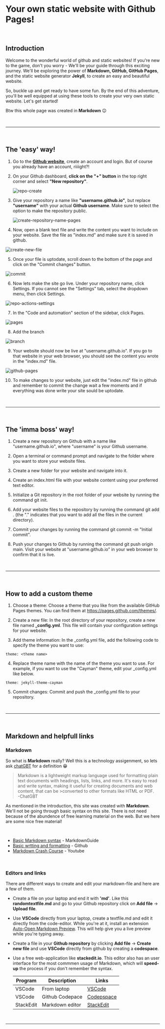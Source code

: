 # Your own static website with Github Pages!
<br>

## Introduction  

Welcome to the wonderful world of github and static websites! If you're new to the game, don't you worry - We'll be your guide through this exciting journey. We'll be exploring the power of **Markdown, GitHub, GitHub Pages**, and the static website generator **Jekyll**, to create an easy and beautiful website.  

So, buckle up and get ready to have some fun. By the end of this adventure, you'll be well equipped at using these tools to create your very own static website. Let's get started!  

Btw this whole page was created in **Markdown** 😉

<br>

---  
<br>

## The **'easy'** way!  

1. Go to the **[Github website][github]**, create an account and login. But of course you already have an account, riiiight?!

2. On your Github dashboard, **click on the "+" button** in the top right corner and select **"New repository"**.  


    ![repo-create](repo-create.webp)


3. Give your repository a name like **"username.github.io"**, but replace **"username"** with your actual **Github username**. Make sure to select the option to make the repository public.  


    ![create-repository-name-pages](create-repository-name-pages.webp)

  
4. Now, open a blank text file and write the content you want to include on your website. Save the file as "index.md" and make sure it is saved in github.


  ![create-new-file](create-new-file.png)
  
  
5. Once your file is uptodate, scroll down to the bottom of the page and click on the "Commit changes" button.  


  ![commit](commit.png)  


6. Now lets make the site go live. Under your repository name, click  Settings. If you cannot see the "Settings" tab, select the dropdown menu, then click Settings.


  ![repo-actions-settings](repo-actions-settings.webp)  


7. In the "Code and automation" section of the sidebar, click Pages.


  ![pages](pages.png)  
  
  
8. Add the branch


  ![branch](branch.png)  


9. Your website should now be live at "username.github.io". If you go to that website in your web browser, you should see the content you wrote in the "index.md" file.


  ![github-pages](github-pages.png)  


10. To make changes to your website, just edit the "index.md" file in github and remember to commit the change wait a few moments and if everything was done write your site sould be uptodate.



<br>

---
<br>

## The **'imma boss'** way!  

1. Create a new repository on Github with a name like "username.github.io", where "username" is your Github username.  

2. Open a terminal or command prompt and navigate to the folder where you want to store your website files.  

3. Create a new folder for your website and navigate into it.  

4. Create an index.html file with your website content using your preferred text editor.  

5. Initialize a Git repository in the root folder of your website by running the command git init.  

6. Add your website files to the repository by running the command git add . (the "." indicates that you want to add all the files in the current directory).  

7. Commit your changes by running the command git commit -m "Initial commit".  

8. Push your changes to Github by running the command git push origin main.
Visit your website at "username.github.io" in your web browser to confirm that it is live.  
<br>

---
<br>

## How to add a custom theme  

1. Choose a theme: Choose a theme that you like from the available GitHub Pages themes. You can find them at https://pages.github.com/themes/.

2. Create a new file: In the root directory of your repository, create a new file named **_config.yml**. This file will contain your configuration settings for your website.

3. Add theme information: In the _config.yml file, add the following code to specify the theme you want to use:
```
theme: <theme name>
```
4. Replace theme name with the name of the theme you want to use. For example, if you want to use the "Cayman" theme, edit your _config.yml like below.
```
theme: jekyll-theme-cayman
```

5. Commit changes: Commit and push the _config.yml file to your repository.  

<br>

---
<br>

## Markdown and helpfull links

### Markdown  
So what is **Markdown** really? Well this is a technology assigenment, so lets ask [chatGBT][chat] for a definition 😁 

> Markdown is a lightweight markup language used for formatting plain text documents with headings, lists, links, and more. It's easy to read and write syntax, making it useful for creating documents and web content, that can be >converted to other formats like HTML or PDF.  
> -ChatGBT  


As mentioned in the introduction, this site was created with **Markdown**. We'll not be going through basic syntax on this site. There is not need because of the abundence of free learning material on the web. But we here are some nice free material! 

<br>

- [Basic Markdown syntax][markdown-syntax] - MarkdownGuide
- [Basic wrtting and formatting][github-markdown] - Github
- [Markdown Crash Course][markdownCC] - Youtube

<br>

### Editors and links

There are different ways to create and edit your markdown-file and here are a few of them.

- Create a file on your laptop and end it with **'md'**. Like this **randomtextfile.md** and go to your Github repository click on **Add file** -> **Upload file**.

- Use **VSCode** directly from your laptop, create a textfile.md and edit it directly from the code-editor. While you're at it, install an extension [Auto-Open Markdown Preview][auto-open]. This will help give you a live preview while you're typing away.  

- Create a file in your **Github repository** by clicking **Add file** -> **Create new file** and use **VSCode** directly from github by creating a **codespace**.  

- Use a free web-application like **stackedit.io**. This editor also has an user interface for the most commmen usage of Markdown, which will **speed-up** the process if you don't remember the syntax.  


    | Program     | Description | Links |
    | ----------- | ----------- | ---------- |
    | VSCode      | From laptop | [VSCode][vsc] |
    | VSCode      | Github Codepace | [Codepspace][codespace] |
    | StackEdit   | Markdown editor | [StackEdit][stackedit] |     




<!-- Links -->
[github]: https://www.github.com/join
[vsc]: https://code.visualstudio.com/download
[stackedit]: https://stackedit.io/
[codespace]: https://github.com/codespaces/new
[auto-open]: https://marketplace.visualstudio.com/items?itemName=hnw.vscode-auto-open-markdown-preview
[chat]: https://chat.openai.com/chat
[markdown-syntax]: https://www.markdownguide.org/basic-syntax/
[github-markdown]: https://docs.github.com/en/get-started/writing-on-github/getting-started-with-writing-and-formatting-on-github/basic-writing-and-formatting-syntax
[markdownCC]: https://www.youtube.com/watch?v=HUBNt18RFbo&t=659s

<br>

---
<br>

